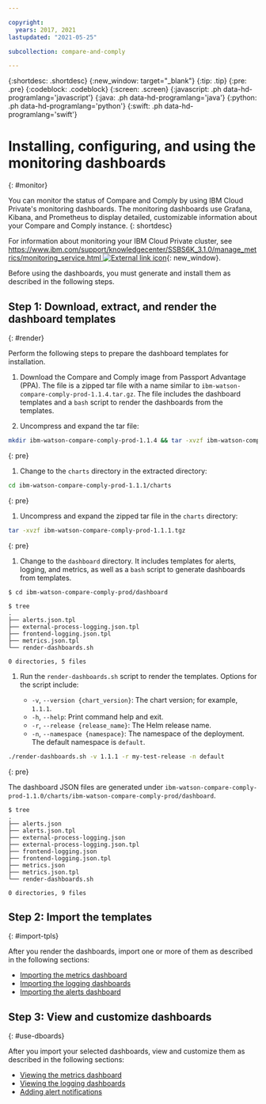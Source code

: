 ```yaml
---

copyright:
  years: 2017, 2021
lastupdated: "2021-05-25"

subcollection: compare-and-comply

---
```


{:shortdesc: .shortdesc}
{:new_window: target="_blank"}
{:tip: .tip}
{:pre: .pre}
{:codeblock: .codeblock}
{:screen: .screen}
{:javascript: .ph data-hd-programlang='javascript'}
{:java: .ph data-hd-programlang='java'}
{:python: .ph data-hd-programlang='python'}
{:swift: .ph data-hd-programlang='swift'}

# Installing, configuring, and using the monitoring dashboards
{: #monitor}

You can monitor the status of Compare and Comply by using IBM Cloud Private's monitoring dashboards. The monitoring dashboards use Grafana, Kibana, and Prometheus to display detailed, customizable information about your Compare and Comply instance.
{: shortdesc}

For information about monitoring your IBM Cloud Private cluster, see [https://www.ibm.com/support/knowledgecenter/SSBS6K_3.1.0/manage_metrics/monitoring_service.html ![External link icon](../../icons/launch-glyph.svg "External link icon")](https://www.ibm.com/support/knowledgecenter/SSBS6K_3.1.0/manage_metrics/monitoring_service.html){: new_window}.

Before using the dashboards, you must generate and install them as described in the following steps.

## Step 1: Download, extract, and render the dashboard templates
{: #render}

Perform the following steps to prepare the dashboard templates for installation.

1. Download the Compare and Comply image from Passport Advantage (PPA). The file is a zipped tar file with a name similar to `ibm-watson-compare-comply-prod-1.1.4.tar.gz`. The file includes the dashboard templates and a `bash` script to render the dashboards from the templates.

1. Uncompress and expand the tar file:
  ```bash
  mkdir ibm-watson-compare-comply-prod-1.1.4 && tar -xvzf ibm-watson-compare-comply-prod-1.1.4.tar.gz -C ibm-watson-compare-comply-prod-1.1.4
  ```
  {: pre}

1. Change to the `charts` directory in the extracted directory:
  ```bash
  cd ibm-watson-compare-comply-prod-1.1.1/charts
  ```
  {: pre}

1. Uncompress and expand the zipped tar file in the `charts` directory:
  ```bash
  tar -xvzf ibm-watson-compare-comply-prod-1.1.1.tgz
  ```
  {: pre}

1. Change to the `dashboard` directory. It includes templates for alerts, logging, and metrics, as well as a `bash` script to generate dashboards
from templates.
  ```
  $ cd ibm-watson-compare-comply-prod/dashboard

  $ tree
  .
  ├── alerts.json.tpl
  ├── external-process-logging.json.tpl
  ├── frontend-logging.json.tpl
  ├── metrics.json.tpl
  └── render-dashboards.sh

  0 directories, 5 files
  ```

1. Run the `render-dashboards.sh` script to render the templates. Options for the script include:

    - `-v`, `--version {chart_version}`: The chart version; for example, `1.1.1`.
    - `-h`, `--help`: Print command help and exit.
    - `-r`, `--release {release_name}`: The Helm release name.
    - `-n`, `--namespace {namespace}`: The namespace of the deployment. The default namespace is `default`.

  ```bash
  ./render-dashboards.sh -v 1.1.1 -r my-test-release -n default
  ```
  {: pre}

The dashboard JSON files are generated under `ibm-watson-compare-comply-prod-1.1.0/charts/ibm-watson-compare-comply-prod/dashboard`.

  ```
  $ tree
  .
  ├── alerts.json
  ├── alerts.json.tpl
  ├── external-process-logging.json
  ├── external-process-logging.json.tpl
  ├── frontend-logging.json
  ├── frontend-logging.json.tpl
  ├── metrics.json
  ├── metrics.json.tpl
  └── render-dashboards.sh

  0 directories, 9 files
  ```

## Step 2: Import the templates
{: #import-tpls}

After you render the dashboards, import one or more of them as described in the following sections:

  - [Importing the metrics dashboard](/docs/compare-and-comply?topic-compare-and-comply-metrics#import-metrics)
  - [Importing the logging dashboards](/docs/compare-and-comply?topic-compare-and-comply-logging#import-logging-dashboards)
  - [Importing the alerts dashboard](/docs/compare-and-comply?topic=compare-and-comply-alerts#import-alert-dashboards)

## Step 3: View and customize dashboards
{: #use-dboards}

After you import your selected dashboards, view and customize them as described in the following sections:

  - [Viewing the metrics dashboard](/docs/compare-and-comply?topic-compare-and-comply-metrics#view-metrics)
  - [Viewing the logging dashboards](/docs/compare-and-comply?topic-compare-and-comply-logging#view-logging)
  - [Adding alert notifications](/docs/compare-and-comply?topic=compare-and-comply-alerts#add-alert-notifications)
